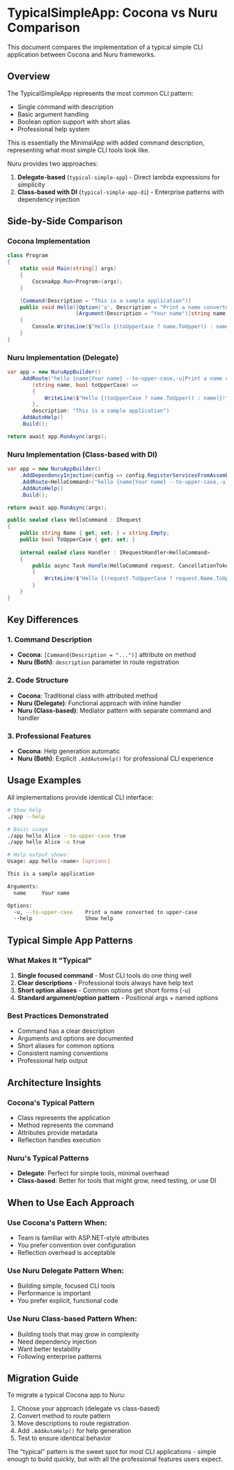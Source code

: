 # TypicalSimpleApp: Cocona vs Nuru Comparison

This document compares the implementation of a typical simple CLI application between Cocona and Nuru frameworks.

## Overview

The TypicalSimpleApp represents the most common CLI pattern:
- Single command with description
- Basic argument handling
- Boolean option support with short alias
- Professional help system

This is essentially the MinimalApp with added command description, representing what most simple CLI tools look like.

Nuru provides two approaches:
1. **Delegate-based** (`typical-simple-app`) - Direct lambda expressions for simplicity
2. **Class-based with DI** (`typical-simple-app-di`) - Enterprise patterns with dependency injection

## Side-by-Side Comparison

### Cocona Implementation

```csharp
class Program
{
    static void Main(string[] args)
    {
        CoconaApp.Run<Program>(args);
    }

    [Command(Description = "This is a sample application")]
    public void Hello([Option('u', Description = "Print a name converted to upper-case.")]bool toUpperCase, 
                      [Argument(Description = "Your name")]string name)
    {
        Console.WriteLine($"Hello {(toUpperCase ? name.ToUpper() : name)}!");
    }
}
```

### Nuru Implementation (Delegate)

```csharp
var app = new NuruAppBuilder()
    .AddRoute("hello {name|Your name} --to-upper-case,-u|Print a name converted to upper-case {toUpperCase:bool}", 
        (string name, bool toUpperCase) => 
        {
            WriteLine($"Hello {(toUpperCase ? name.ToUpper() : name)}!");
        },
        description: "This is a sample application")
    .AddAutoHelp()
    .Build();

return await app.RunAsync(args);
```

### Nuru Implementation (Class-based with DI)

```csharp
var app = new NuruAppBuilder()
    .AddDependencyInjection(config => config.RegisterServicesFromAssembly(typeof(HelloCommand).Assembly))
    .AddRoute<HelloCommand>("hello {name|Your name} --to-upper-case,-u|Print a name converted to upper-case {toUpperCase:bool}")
    .AddAutoHelp()
    .Build();

return await app.RunAsync(args);

public sealed class HelloCommand : IRequest
{
    public string Name { get; set; } = string.Empty;
    public bool ToUpperCase { get; set; }
    
    internal sealed class Handler : IRequestHandler<HelloCommand>
    {
        public async Task Handle(HelloCommand request, CancellationToken cancellationToken)
        {
            WriteLine($"Hello {(request.ToUpperCase ? request.Name.ToUpper() : request.Name)}!");
        }
    }
}
```

## Key Differences

### 1. Command Description
- **Cocona**: `[Command(Description = "...")]` attribute on method
- **Nuru (Both)**: `description` parameter in route registration

### 2. Code Structure
- **Cocona**: Traditional class with attributed method
- **Nuru (Delegate)**: Functional approach with inline handler
- **Nuru (Class-based)**: Mediator pattern with separate command and handler

### 3. Professional Features
- **Cocona**: Help generation automatic
- **Nuru (Both)**: Explicit `.AddAutoHelp()` for professional CLI experience

## Usage Examples

All implementations provide identical CLI interface:

```bash
# Show help
./app --help

# Basic usage
./app hello Alice --to-upper-case true
./app hello Alice -u true

# Help output shows:
Usage: app hello <name> [options]

This is a sample application

Arguments:
  name     Your name

Options:
  -u, --to-upper-case    Print a name converted to upper-case
  --help                 Show help
```

## Typical Simple App Patterns

### What Makes It "Typical"

1. **Single focused command** - Most CLI tools do one thing well
2. **Clear descriptions** - Professional tools always have help text
3. **Short option aliases** - Common options get short forms (-u)
4. **Standard argument/option pattern** - Positional args + named options

### Best Practices Demonstrated

- Command has a clear description
- Arguments and options are documented
- Short aliases for common options
- Consistent naming conventions
- Professional help output

## Architecture Insights

### Cocona's Typical Pattern
- Class represents the application
- Method represents the command
- Attributes provide metadata
- Reflection handles execution

### Nuru's Typical Patterns
- **Delegate**: Perfect for simple tools, minimal overhead
- **Class-based**: Better for tools that might grow, need testing, or use DI

## When to Use Each Approach

### Use Cocona's Pattern When:
- Team is familiar with ASP.NET-style attributes
- You prefer convention over configuration
- Reflection overhead is acceptable

### Use Nuru Delegate Pattern When:
- Building simple, focused CLI tools
- Performance is important
- You prefer explicit, functional code

### Use Nuru Class-based Pattern When:
- Building tools that may grow in complexity
- Need dependency injection
- Want better testability
- Following enterprise patterns

## Migration Guide

To migrate a typical Cocona app to Nuru:

1. Choose your approach (delegate vs class-based)
2. Convert method to route pattern
3. Move descriptions to route registration
4. Add `.AddAutoHelp()` for help generation
5. Test to ensure identical behavior

The "typical" pattern is the sweet spot for most CLI applications - simple enough to build quickly, but with all the professional features users expect.